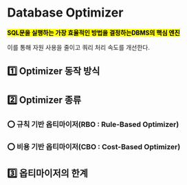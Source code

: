 # Database Optimizer

<mark>**SQL문을 실행하는 가장 효율적인 방법을 결정하는DBMS의 핵심 엔진**</mark></br>

이를 통해 자원 사용을 줄이고 쿼리 처리 속도를 개선한다. 



## 1️⃣ Optimizer 동작 방식


## 2️⃣ Optimizer 종류


### ⭕ 규칙 기반 옵티마이저(RBO : Rule-Based Optimizer)



### ⭕ 비용 기반 옵티마이저(CBO : Cost-Based Optimizer)




## 3️⃣ 옵티마이저의 한계
